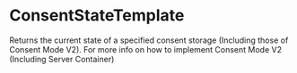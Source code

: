 # ConsentStateTemplate
Returns the current state of a specified consent storage (Including those of Consent Mode V2). For more info on how to implement Consent Mode V2 (Including Server Container)
